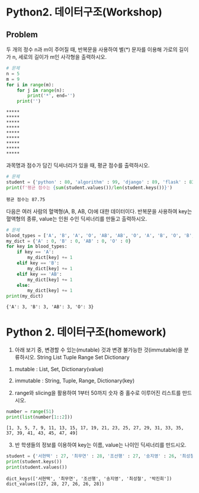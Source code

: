 
# Python2. 데이터구조(Workshop)

## Problem

두 개의 정수 n과 m이 주어질 때, 반복문을 사용하여 별(*) 문자를 이용해 가로의 길이가 n, 세로의 길이가 m인 사각형을 출력하시오.


```python
# 문제
n = 5
m = 9
for i in range(m):
    for j in range(n):
        print('*', end='')
    print('')
```

    *****
    *****
    *****
    *****
    *****
    *****
    *****
    *****
    *****
    

과목명과 점수가 담긴 딕셔너리가 있을 때, 평균 점수를 출력하시오.


```python
# 문제
student = {'python' : 80, 'algorithm' : 99, 'django' : 89, 'flask' : 83}
print(f'평균 점수는 {sum(student.values())/len(student.keys())}')
```

    평균 점수는 87.75
    

다음은 여러 사람의 혈액형(A, B, AB, O)에 대한 데이터이다. 반복문을 사용하여 key는 혈액형의 종류, value는 인원 수인 딕셔너리를 만들고 출력하시오.


```python
# 문제
blood_types = ['A', 'B', 'A', 'O', 'AB', 'AB', 'O', 'A', 'B', 'O', 'B', 'AB']
my_dict = {'A' : 0, 'B' : 0, 'AB' : 0, 'O' : 0}
for key in blood_types:
    if key == 'A':
        my_dict[key] += 1
    elif key == 'B':
        my_dict[key] += 1
    elif key == 'AB':
        my_dict[key] += 1
    else:
        my_dict[key] += 1
print(my_dict)
```

    {'A': 3, 'B': 3, 'AB': 3, 'O': 3}
    

# Python 2. 데이터구조(homework)

1. 아래 보기 중, 변경할 수 있는(mutable) 것과 변경 불가능한 것(immutable)을 분류하시오.
String List Tuple Range Set Dictionary

1) mutable   : List, Set, Dictionary(value)

2) immutable : String, Tuple, Range, Dictionary(key)

2. range와 slicing을 활용하여 1부터 50까지 숫자 중 홀수로 이루어진 리스트를 만드시오.


```python
number = range(51)
print(list(number[1::2]))
```

    [1, 3, 5, 7, 9, 11, 13, 15, 17, 19, 21, 23, 25, 27, 29, 31, 33, 35, 37, 39, 41, 43, 45, 47, 49]
    

3. 반 학생들의 정보를 이용하여 key는 이름, value는 나이인 딕셔너리를 만드시오.


```python
student = {'서현택' : 27, '최무연' : 28, '조선행' : 27, '송지영' : 26, '최성철' : 26, '박진희': 28}
print(student.keys())
print(student.values())
```

    dict_keys(['서현택', '최무연', '조선행', '송지영', '최성철', '박진희'])
    dict_values([27, 28, 27, 26, 26, 28])
    
